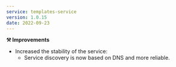 ```yaml
---
service: templates-service
version: 1.0.15
date: 2022-09-23
---
```


**⚒️ Improvements**
* Increased the stability of the service:
  * Service discovery is now based on DNS and more reliable.